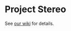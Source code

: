 # Project Stereo

See [our wiki](https://guitar.ucsd.edu/mae198/index.php/Project_stereo) for details.
